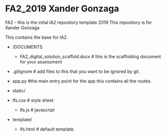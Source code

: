 # FA2_2019 Xander Gonzaga
FA2 - this is the inital IA2 repository template 2019
This repository is for Xander Gonzaga

This contains the base for IA2.

* /DOCUMENTS
  * FA2_digital_solution_scaffold.docx  # this is the scaffolding document for your assessment
  
* .gitignore # add files to this that you want to be ignored by git.

* app.py #the main entry point for the app this contains all the routes.

* static/

* lfs.css # style sheet
  * lfs.js  # javascript
  
* template/
  * lfs.html  # default template.

